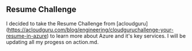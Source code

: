 ## Resume Challenge

I decided to take the Resume Challenge from [acloudguru] (https://acloudguru.com/blog/engineering/cloudguruchallenge-your-resume-in-azure) to learn more about Azure and it's key services. I will be updating all my progess on action.md.
